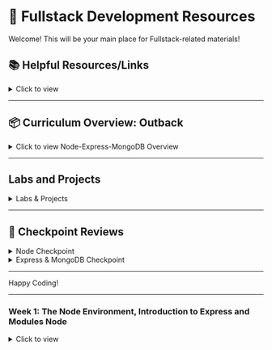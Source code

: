 # 🚀 **Fullstack Development Resources**

Welcome! This will be your main place for Fullstack-related materials!

## 📚 **Helpful Resources/Links**

<details><summary>Click to view</summary>

- [📖 Node.js Official Documentation](https://nodejs.org/en/docs/)
- [📖 Express Official Documentation](https://expressjs.com/)
- [📖 MongoDB Official Documentation](https://docs.mongodb.com/)
- [📖 Mongoose Documentation](https://mongoosejs.com/)
- [📖 Axios Documentation](https://axios-http.com/docs/intro)
- [📖 EJS Documentation](https://ejs.co/)
- [📺 Node.js Crash Course](https://www.youtube.com/watch?v=fBNz5xF-Kx4)
- [📺 Express.js Crash Course](https://www.youtube.com/watch?v=L72fhGm1tfE)
- [📺 MongoDB Crash Course](https://www.youtube.com/watch?v=-56x56UppqQ)
- [📺 Intro to Authentication (Sessions & Hashing)](https://www.youtube.com/watch?v=Ud5xKCYQTjM)
- [📖 JavaScript Promises & Async/Await](https://developer.mozilla.org/en-US/docs/Learn/JavaScript/Asynchronous/Promises)

</details>

---

## 📦 **Curriculum Overview: Outback**

<details><summary>Click to view Node-Express-MongoDB Overview</summary>

### **00 - The Node Environment**

- Node Installation
- Running Node

### **01 - Introduction to Node**

- Intro to Modules
  - What is a Module
- http Module
  - Starting a basic server
  - Routing and responding (text, JSON, HTML)
- Lab: Basic Server

### **02 - Node, Express & EJS**

- Express
  - Routing
  - Axios (HTTP requests)
- EJS
  - Partials
  - Data injection
  - Conditional rendering
  - Loops
- Building a Basic API

### **03 - MongoDB**

- Introduction to MongoDB
- CRUD operations
- Using Mongoose

### **04 - Authentication**

- Sessions and Cookies
- Password Hashing (bcrypt)
- User Authentication (Login/Signup)

</details>

---

## **Labs and Projects**

<details><summary>Labs & Projects</summary>

- **Basic Node Server Lab** ([🔗 Code Example](#))
- [Express Basic API Lab](#)
- [MongoDB CRUD Application Lab](#)
- [Authentication Project (Login/Signup, CRUD with Encrypted Passwords)](#)

</details>

---

## **🎥 Checkpoint Reviews**

<details><summary>Node Checkpoint</summary>

- [💬 Q&A Session](#)

</details>

<details><summary>Express & MongoDB Checkpoint</summary>

- [💬 Q&A Session](#)

</details>

---

Happy Coding!

---

### **Week 1: The Node Environment, Introduction to Express and Modules Node**

<details><summary>Click to view</summary>

#### Day 1: The Node Environment

- Pre-Work:

  - [📖 What Exactly is Node.js][nodejs-intro]
  - [📖 A Pair is Better Than One][pair-better]
  - [📖 Git Handbook][git-handbook]

[nodejs-intro]: https://medium.freecodecamp.org/what-exactly-is-node-js-ae36e97449f5
[git-handbook]: https://guides.github.com/introduction/git-handbook/
[pair-better]: https://hackernoon.com/a-pair-is-better-than-one-e9d4514add9f

```

| Topic                   | Kahoot | Slides | Demo                | Solution             | Review |
| ----------------------- | ------ | ------ | ------------------- | -------------------- | ------ | --- |
| Node Env                |        | -      | - [🧑‍💻][node-demo]   | -                    | -      | -   |
| Node Installation       | [📺][] |        | -                   | -                    | -      |
| Running Node            | [📺][] |        | -                   | - [👾][running-node] | -      |
| Introduction to Modules | [📺][] |        | - [🧑‍💻][module-demo] | -                    | -      |

```

[//]: # " Paste in table above >> [🧑‍💻][node-demo] "
[node-demo]: https://github.com/Stevenhulse14/node-express-mongodb/tree/main/node-express-mongodb-unit-00-the-node-environment/node-demo
[//]: # " Paste in table above >> [🧑‍💻][module-demo] "
[module-demo]: https://github.com/Stevenhulse14/node-express-mongodb/tree/main/node-express-mongodb-unit-01-the-node-intro/1a-intro-to-modules/modules-demo
[//]: # " Paste in table above >> [👾][running-node] "
[module-demo]: https://github.com/Stevenhulse14/node-express-mongodb/blob/main/node-express-mongodb-unit-00-the-node-environment/0b-running-node/final.js

#### Day 2: Modules / FS Library / Tic Tac Toe Review

- Pre-Work:

  - [📖 Node.js Modules ][nodejs-modules]
  - [📖 Fs Library][fs-lib]
  - [📖 Tic Tac Toe Proj][tic-tac-toe]

[nodejs-modules]: https://nodejs.org/api/modules.html
[fs-lib]: https://www.w3schools.com/nodejs/nodejs_filesystem.asp
[tic-tac-toe]: https://github.com/Stevenhulse14/Tickytackytoey

| Topic             | Kahoot | Slides | Demo                     | Solution | Review |
| ----------------- | ------ | ------ | ------------------------ | -------- | ------ | --- |
| Tic-Tac-Toe       |        | -      | - [🧑‍💻][tic-tac-toe-demo] | -        | -      | -   |
| Built in Modules  | [📺][] |        | -                        | -        | -      |
| Fs / OS Library   | [📺][] |        | -                        | -        | -      |
| HTTP Introduction | [📺][] |        | -                        | -        | -      |

[//]: # " Paste in table above >> [🧑‍💻][tic-tac-toe-demo] "
[tic-tac-toe-demo]: https://github.com/Stevenhulse14/node-express-mongodb/tree/main/tic-tac-toe-solution

#### Day 3: HTTP

- Pre-Work:

  - [📖 HTTP module ][http-modules]
  - [📖 Express Introduction ][express-doc]

[http-modules]: https://nodejs.org/api/http.html
[express-doc]: https://expressjs.com/

| Topic             | Kahoot | Slides | Demo | Solution | Review |
| ----------------- | ------ | ------ | ---- | -------- | ------ | --- |
| Tic-Tac-Toe       |        | -      | -    | -        | -      | -   |
| Built in Modules  | [📺][] |        | -    | -        | -      |
| Fs / OS Library   | [📺][] |        | -    | -        | -      |
| HTTP Introduction | [📺][] |        | -    | -        | -      |

#### Day 4: Express Demo

- Pre-Work:

  - [📖 Express Demo ][express-deep-dive]
  - [📖 Express Demo Web Dev Simplified ][35-min-video]

[express-deep-dive]: https://www.youtube.com/watch?v=Oe421EPjeBE&t=18185s&ab_channel=freeCodeCamp.org
[35-min-video]: https://www.youtube.com/watch?v=SccSCuHhOw0&ab_channel=WebDevSimplified

| Topic        | Kahoot | Slides | Demo | Solution | Review |
| ------------ | ------ | ------ | ---- | -------- | ------ | --- |
| Express Demo |        | -      | -    | -        | -      | -   |
|              | [📺][] |        | -    | -        | -      |
|              | [📺][] |        | -    | -        | -      |
|              | [📺][] |        | -    | -        | -      |

#### Day 5: HTTP/Express LAB

- Pre-Work:

| Topic | Kahoot | Slides | Demo | Solution | Review |
| ----- | ------ | ------ | ---- | -------- | ------ | --- |
|       |        | -      | -    | -        | -      | -   |
|       | [📺][] |        | -    | -        | -      |
|       | [📺][] |        | -    | -        | -      |
|       | [📺][] |        | -    | -        | -      |

</details>
